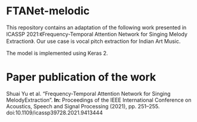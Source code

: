 # FTANet-melodic
This repository contains an adaptation of the following work presented in ICASSP 2021:《Frequency-Temporal Attention Network for Singing Melody Extraction》. Our use case is vocal pitch extraction for Indian Art Music.

The model is implemented using Keras 2.

# Paper publication of the work

Shuai Yu et al. “Frequency-Temporal Attention Network for Singing MelodyExtraction”. **In:** Proceedings of the IEEE International Conference on Acoustics, Speech and Signal Processing (2021), pp. 251–255. doi:10.1109/icassp39728.2021.9413444
